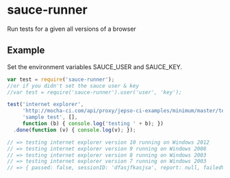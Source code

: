 # sauce-runner

Run tests for a given all versions of a browser

## Example

Set the environment variables SAUCE_USER and SAUCE_KEY.

```javascript
var test = require('sauce-runner');
//or if you didn't set the sauce user & key
//var test = require('sauce-runner').user('user', 'key');

test('internet explorer',
     'http://mocha-ci.com/api/proxy/jepso-ci-examples/minimum/master/test.html', 
     'sample test', [], 
     function (b) { console.log('testing ' + b); })
  .done(function (v) { console.log(v); });

// => testing internet explorer version 10 running on Windows 2012
// => testing internet explorer version 9 running on Windows 2008
// => testing internet explorer version 8 running on Windows 2003
// => testing internet explorer version 7 running on Windows 2003
// => { passed: false, sessionID: 'dfasjfkasjsa', report: null, failedVersion: '7', passedVersion: '8' }
```
